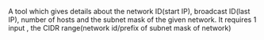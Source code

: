 A tool which gives details about the network ID(start IP),
broadcast ID(last IP), number of hosts and the subnet mask of the given network.
It requires 1 input , the CIDR range(network id/prefix of subnet mask of network) 